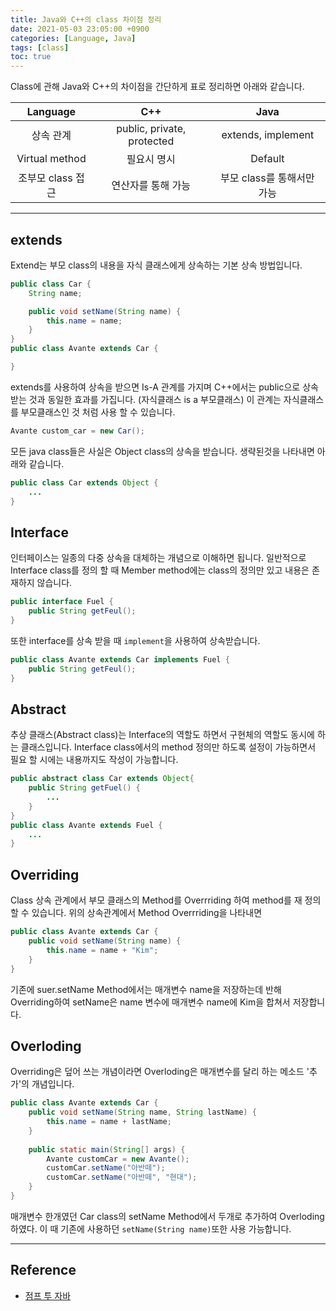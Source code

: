 ```yaml
---
title: Java와 C++의 class 차이점 정리
date: 2021-05-03 23:05:00 +0900
categories: [Language, Java]
tags: [class]
toc: true
---
```


Class에 관해 Java와 C++의 차이점을 간단하게 표로 정리하면 아래와 같습니다.

| Language | C++ | Java |
|:--:|:--:|:--:|
| 상속 관계 | public, private, protected | extends, implement |
| Virtual method | 필요시 명시 | Default |
| 조부모 class 접근 | 연산자를 통해 가능 | 부모 class를 통해서만 가능 |

___

## extends

Extend는 부모 class의 내용을 자식 클래스에게 상속하는 기본 상속 방법입니다.  

```java
public class Car {
    String name;

    public void setName(String name) {
        this.name = name;
    }
}
public class Avante extends Car {

}
```

extends를 사용하여 상속을 받으면 Is-A 관계를 가지며 C++에서는 public으로 상속 받는 것과 동일한 효과를 가집니다. (자식클래스 is a 부모클래스)
이 관계는 자식클래스를 부모클래스인 것 처럼 사용 할 수 있습니다.

```java
Avante custom_car = new Car();
```

모든 java class들은 사실은 Object class의 상속을 받습니다. 생략된것을 나타내면 아래와 같습니다.

```java
public class Car extends Object {
    ...
}
```

## Interface

인터페이스는 일종의 다중 상속을 대체하는 개념으로 이해하면 됩니다. 일반적으로 Interface class를 정의 할 때 Member method에는 class의 정의만 있고 내용은 존재하지 않습니다.

```java
public interface Fuel {
    public String getFeul();
}
```

또한 interface를 상속 받을 때 ```implement```을 사용하여 상속받습니다.

```java
public class Avante extends Car implements Fuel {
    public String getFeul();
}
```

## Abstract

추상 클래스(Abstract class)는 Interface의 역할도 하면서 구현체의 역할도 동시에 하는 클래스입니다. Interface class에서의 method 정의만 하도록 설정이 가능하면서 필요 할 시에는 내용까지도 작성이 가능합니다.

```java
public abstract class Car extends Object{
    public String getFuel() {
        ...
    }
}
public class Avante extends Fuel {
    ...
}
```

## Overriding

Class 상속 관계에서 부모 클래스의 Method를 Overrriding 하여 method를 재 정의 할 수 있습니다. 위의 상속관계에서 Method Overrriding을 나타내면

```java
public class Avante extends Car {
    public void setName(String name) {
        this.name = name + "Kim";
    }
}
```

기존에 suer.setName Method에서는 매개변수 name을 저장하는데 반해 Overriding하여 setName은 name 변수에 매개변수 name에 Kim을 합쳐서 저장합니다.

## Overloding

Overriding은 덮어 쓰는 개념이라면 Overloding은 매개변수를 달리 하는 메소드 '추가'의 개념입니다.

```java
public class Avante extends Car {
    public void setName(String name, String lastName) {
        this.name = name + lastName;
    }
    
    public static main(String[] args) {
        Avante customCar = new Avante();
        customCar.setName("아반떼");
        customCar.setName("아반떼", "현대");
    }
}
```

매개변수 한개였던 Car class의 setName Method에서 두개로 추가하여 Overloding하였다. 이 때 기존에 사용하던 ```setName(String name)```또한 사용 가능합니다.

___

## Reference

* [점프 투 자바](https://wikidocs.net/280)
